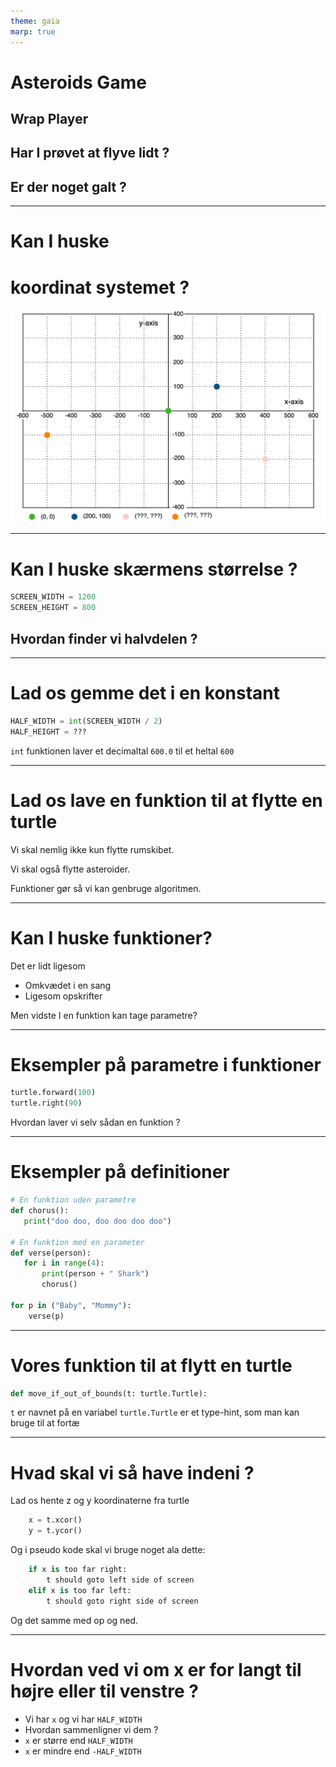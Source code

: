 ```yaml
---
theme: gaia
marp: true
---
```

<style>
.container{
    display: flex;
}
.col{
    flex: 1;
}
</style>
<!-- need to enable HTML in the MARP extension -->

# Asteroids Game

## Wrap Player

## Har I prøvet at flyve lidt ?

## Er der noget galt ?

---

# Kan I huske 
# koordinat systemet ?

![bg contain](slide-resources/coordinate-system.svg)

---

# Kan I huske skærmens størrelse ?

```python
SCREEN_WIDTH = 1200
SCREEN_HEIGHT = 800
```

## Hvordan finder vi halvdelen ?

---

# Lad os gemme det i en konstant

```python
HALF_WIDTH = int(SCREEN_WIDTH / 2)
HALF_HEIGHT = ???
```

`int` funktionen laver et decimaltal `600.0` til et heltal `600`

---

# Lad os lave en funktion til at flytte en turtle

Vi skal nemlig ikke kun flytte rumskibet.

Vi skal også flytte asteroider.

Funktioner gør så vi kan genbruge algoritmen.

---

# Kan I huske funktioner?

Det er lidt ligesom

* Omkvædet i en sang
* Ligesom opskrifter

Men vidste I en funktion kan tage parametre?

---

# Eksempler på parametre i funktioner

```python
turtle.forward(100)
turtle.right(90)
```

Hvordan laver vi selv sådan en funktion ?

---

# Eksempler på definitioner

```python
# En funktion uden parametre
def chorus():
   print("doo doo, doo doo doo doo")

# En funktion med en parameter
def verse(person):
   for i in range(4):
       print(person + " Shark")
       chorus()

for p in ("Baby", "Mommy"):
    verse(p)
```

---

# Vores funktion til at flytt en turtle

```python
def move_if_out_of_bounds(t: turtle.Turtle):
```

`t` er navnet på en variabel
`turtle.Turtle` er et type-hint, som man kan bruge til at fortæ

---

# Hvad skal vi så have indeni ?

Lad os hente z og y koordinaterne fra turtle

```python
    x = t.xcor()
    y = t.ycor()
```

Og i pseudo kode skal vi bruge noget ala dette:

```python
    if x is too far right:
        t should goto left side of screen
    elif x is too far left:
        t should goto right side of screen
```
Og det samme med op og ned.

---

# Hvordan ved vi om x er for langt til højre eller til venstre ?

* Vi har `x` og vi har `HALF_WIDTH`
* Hvordan sammenligner vi dem ?
* `x` er større end `HALF_WIDTH`
* `x` er mindre end `-HALF_WIDTH`
